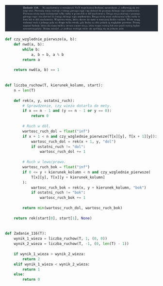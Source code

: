 <picture>
  <source srcset="../../srt/zbior_zadan/116.png" media="(prefers-color-scheme: light)">
  <source srcset="../../srt/zbior_zadan/black_116.png" media="(prefers-color-scheme: dark)">
  <img src="../../srt/zbior_zadan/black_116.png" alt="zadanie 116">
</picture>

```python
def czy_wzglednie_pierwsze(a, b):
    def nwd(a, b):
        while b:
            a, b = b, a % b
        return a

    return nwd(a, b) == 1


def liczba_ruchow(T, kierunek_kolumn, start):
    n = len(T)

    def rek(x, y, ostatni_ruch):
        # Sprawdzenie, czy wieża dotarła do mety.
        if x == n - 1 and (y == n - 1 or y == 0):
            return 0

        # Ruch w dół.
        wartosc_ruch_dol = float("inf")
        if x + 1 < n and czy_wzglednie_pierwsze(T[x][y], T[x + 1][y]):
            wartosc_ruch_dol = rek(x + 1, y, "dol")
            if ostatni_ruch != "dol":
                wartosc_ruch_dol += 1

        # Ruch w lewo/prawo.
        wartosc_ruch_bok = float("inf")
        if 0 <= y + kierunek_kolumn < n and czy_wzglednie_pierwsze(
            T[x][y], T[x][y + kierunek_kolumn]
        ):
            wartosc_ruch_bok = rek(x, y + kierunek_kolumn, "bok")
            if ostatni_ruch != "bok":
                wartosc_ruch_bok += 1

        return min(wartosc_ruch_dol, wartosc_ruch_bok)

    return rek(start[0], start[1], None)


def Zadanie_116(T):
    wynik_1_wieza = liczba_ruchow(T, 1, (0, 0))
    wynik_2_wieza = liczba_ruchow(T, -1, (0, len(T) - 1))

    if wynik_1_wieza > wynik_2_wieza:
        return 2
    elif wynik_1_wieza < wynik_2_wieza:
        return 1
    else:
        return 0



```